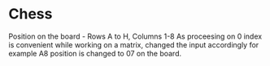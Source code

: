 # Chess
Position on the board - Rows A to H, Columns 1-8
As proceesing on 0 index is convenient while working on a matrix, changed the input accordingly
for example A8 position is changed to 07 on the board.
